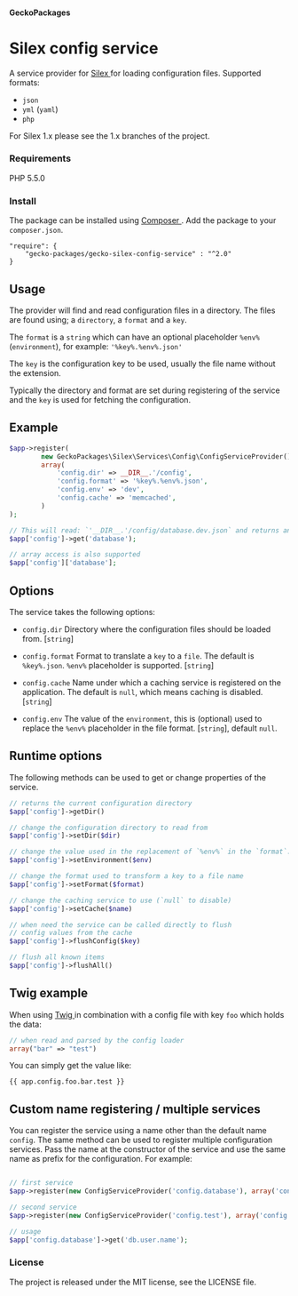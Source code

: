 #### GeckoPackages

# Silex config service

A service provider for [ Silex ](http://silex.sensiolabs.org) for loading configuration files.
Supported formats:
* `json`
* `yml` (`yaml`)
* `php`

For Silex 1.x please see the 1.x branches of the project.

### Requirements

PHP 5.5.0

### Install

The package can be installed using [ Composer ](https://getcomposer.org/).
Add the package to your `composer.json`.

```
"require": {
    "gecko-packages/gecko-silex-config-service" : "^2.0"
}
```

## Usage

The provider will find and read configuration files in a directory. The files are found
using; a `directory`, a `format` and a `key`.

The `format` is a `string` which can have an optional placeholder `%env%` (`environment`),
for example: `'%key%.%env%.json'`

The `key` is the configuration key to be used, usually the file name without the extension.

Typically the directory and format are set during registering of the service and the
`key` is used for fetching the configuration.

## Example

```php
$app->register(
        new GeckoPackages\Silex\Services\Config\ConfigServiceProvider(),
        array(
            'config.dir' => __DIR__.'/config',
            'config.format' => '%key%.%env%.json',
            'config.env' => 'dev',
            'config.cache' => 'memcached',
        )
);

// This will read: `'__DIR__.'/config/database.dev.json` and returns an array with values.
$app['config']->get('database');

// array access is also supported
$app['config']['database'];
```

## Options

The service takes the following options:

* `config.dir`
  Directory where the configuration files should be loaded from. [`string`]

* `config.format`
  Format to translate a `key` to a `file`. The default is `%key%.json`.
  `%env%` placeholder is supported. [`string`]

* `config.cache`
  Name under which a caching service is registered on the application.
  The default is `null`, which means caching is disabled. [`string`]

* `config.env`
  The value of the `environment`, this is (optional) used to replace the
  `%env%` placeholder in the file format. [`string`], default `null`.

## Runtime options

The following methods can be used to get or change properties of the service.

```php
// returns the current configuration directory
$app['config']->getDir()

// change the configuration directory to read from
$app['config']->setDir($dir)

// change the value used in the replacement of `%env%` in the `format`.
$app['config']->setEnvironment($env)

// change the format used to transform a key to a file name
$app['config']->setFormat($format)

// change the caching service to use (`null` to disable)
$app['config']->setCache($name)

// when need the service can be called directly to flush
// config values from the cache
$app['config']->flushConfig($key)

// flush all known items
$app['config']->flushAll()
```

## Twig example

When using [ Twig ](http://twig.sensiolabs.org/) in combination with a config file with key `foo` which holds the data:
```php
// when read and parsed by the config loader
array("bar" => "test")
```

You can simply get the value like:

```twig
{{ app.config.foo.bar.test }}
```
## Custom name registering / multiple services

You can register the service using a name other than the default name `config`.
The same method can be used to register multiple configuration services.
Pass the name at the constructor of the service and use the same name as prefix for the configuration.
For example:

```php

// first service
$app->register(new ConfigServiceProvider('config.database'), array('config.database.dir' => $configDatabaseDir));

// second service
$app->register(new ConfigServiceProvider('config.test'), array('config.test.dir' => $configTestDir));

// usage
$app['config.database']->get('db.user.name');

```

### License

The project is released under the MIT license, see the LICENSE file.
